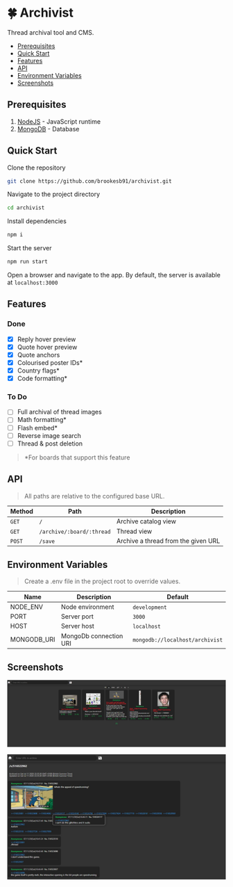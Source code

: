 # :four_leaf_clover: Archivist

Thread archival tool and CMS.

- [Prerequisites](#prerequisites)
- [Quick Start](#quick-start)
- [Features](#features)
- [API](#api)
- [Environment Variables](#environment)
- [Screenshots](#screenshots)

<a name="prerequisites"></a>

## Prerequisites

1. [NodeJS](https://nodejs.org/en/) - JavaScript runtime
2. [MongoDB](https://www.mongodb.com/) - Database

<a name="quick-start"></a>

## Quick Start

Clone the repository

```bash
git clone https://github.com/brookesb91/archivist.git
```

Navigate to the project directory

```bash
cd archivist
```

Install dependencies

```bash
npm i
```

Start the server

```bash
npm run start
```

Open a browser and navigate to the app. By default, the server is available at `localhost:3000`

<a name="features"></a>

## Features

### Done

- [x] Reply hover preview
- [x] Quote hover preview
- [x] Quote anchors
- [x] Colourised poster IDs\*
- [x] Country flags\*
- [x] Code formatting\*

### To Do

- [ ] Full archival of thread images
- [ ] Math formatting\*
- [ ] Flash embed\*
- [ ] Reverse image search
- [ ] Thread & post deletion

> \*For boards that support this feature

<a name="api"></a>

## API

> All paths are relative to the configured base URL.

| Method | Path                      | Description                         |
| ------ | ------------------------- | ----------------------------------- |
| `GET`  | `/`                       | Archive catalog view                |
| `GET`  | `/archive/:board/:thread` | Thread view                         |
| `POST` | `/save`                   | Archive a thread from the given URL |

<a name="environment"></a>

## Environment Variables

> Create a .env file in the project root to override values.

| Name        | Description            | Default                         |
| ----------- | ---------------------- | ------------------------------- |
| NODE_ENV    | Node environment       | `development`                   |
| PORT        | Server port            | `3000`                          |
| HOST        | Server host            | `localhost`                     |
| MONGODB_URI | MongoDb connection URI | `mongodb://localhost/archivist` |

<a name="screenshots"></a>

## Screenshots

![Archive](screenshots/archive.jpg)

![Thread](screenshots/thread.jpg)
